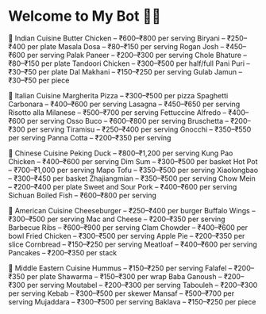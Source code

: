 # Welcome to My Bot 🚀🤖

🍛 Indian Cuisine
    Butter Chicken – ₹600–₹800 per serving
    Biryani – ₹250–₹400 per plate
    Masala Dosa – ₹80–₹150 per serving
    Rogan Josh – ₹450–₹600 per serving
    Palak Paneer – ₹200–₹300 per serving
    Chole Bhature – ₹80–₹150 per plate
    Tandoori Chicken – ₹300–₹500 per half/full
    Pani Puri – ₹30–₹50 per plate
    Dal Makhani – ₹150–₹250 per serving
    Gulab Jamun – ₹30–₹50 per piece​



🍝 Italian Cuisine
    Margherita Pizza – ₹300–₹500 per pizza
    Spaghetti Carbonara – ₹400–₹600 per serving
    Lasagna – ₹450–₹650 per serving
    Risotto alla Milanese – ₹500–₹700 per serving
    Fettuccine Alfredo – ₹400–₹600 per serving
    Osso Buco – ₹600–₹800 per serving
    Bruschetta – ₹200–₹300 per serving
    Tiramisu – ₹250–₹400 per serving
    Gnocchi – ₹350–₹550 per serving
    Panna Cotta – ₹200–₹350 per serving​



🥡 Chinese Cuisine
    Peking Duck – ₹800–₹1,200 per serving
    Kung Pao Chicken – ₹400–₹600 per serving
    Dim Sum – ₹300–₹500 per basket
    Hot Pot – ₹700–₹1,000 per serving
    Mapo Tofu – ₹350–₹500 per serving
    Xiaolongbao – ₹300–₹450 per basket
    Zhajiangmian – ₹350–₹500 per serving
    Chow Mein – ₹200–₹400 per plate
    Sweet and Sour Pork – ₹400–₹600 per serving
    Sichuan Boiled Fish – ₹600–₹800 per serving​



🍔 American Cuisine
    Cheeseburger – ₹250–₹400 per burger
    Buffalo Wings – ₹300–₹500 per serving
    Mac and Cheese – ₹200–₹350 per serving
    Barbecue Ribs – ₹600–₹900 per serving
    Clam Chowder – ₹400–₹600 per bowl
    Fried Chicken – ₹300–₹500 per serving
    Apple Pie – ₹200–₹350 per slice
    Cornbread – ₹150–₹250 per serving
    Meatloaf – ₹400–₹600 per serving
    Pancakes – ₹200–₹350 per stack​



🥙 Middle Eastern Cuisine
    Hummus – ₹150–₹250 per serving
    Falafel – ₹200–₹350 per plate
    Shawarma – ₹150–₹300 per wrap
    Baba Ganoush – ₹200–₹300 per serving
    Moutabel – ₹200–₹300 per serving
    Tabouleh – ₹200–₹300 per serving
    Kebab – ₹300–₹500 per skewer
    Mansaf – ₹500–₹700 per serving
    Mujaddara – ₹300–₹500 per serving
    Baklava – ₹150–₹250 per piece​